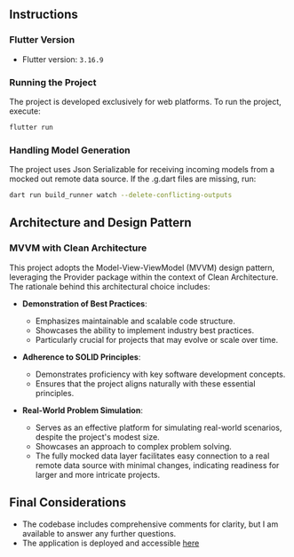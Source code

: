 ## Instructions

### Flutter Version

- Flutter version: `3.16.9`

### Running the Project

The project is developed exclusively for web platforms. To run the project, execute:

```bash
flutter run

```

### Handling Model Generation

The project uses Json Serializable for receiving incoming models from a mocked out remote data source. If the .g.dart files are missing, run:

```bash
dart run build_runner watch --delete-conflicting-outputs

```

## Architecture and Design Pattern

### MVVM with Clean Architecture

This project adopts the Model-View-ViewModel (MVVM) design pattern, leveraging the Provider package within the context of Clean Architecture. The rationale behind this architectural choice includes:

- **Demonstration of Best Practices**:

  - Emphasizes maintainable and scalable code structure.
  - Showcases the ability to implement industry best practices.
  - Particularly crucial for projects that may evolve or scale over time.

- **Adherence to SOLID Principles**:

  - Demonstrates proficiency with key software development concepts.
  - Ensures that the project aligns naturally with these essential principles.

- **Real-World Problem Simulation**:
  - Serves as an effective platform for simulating real-world scenarios, despite the project's modest size.
  - Showcases an approach to complex problem solving.
  - The fully mocked data layer facilitates easy connection to a real remote data source with minimal changes, indicating readiness for larger and more intricate projects.

## Final Considerations

- The codebase includes comprehensive comments for clarity, but I am available to answer any further questions.
- The application is deployed and accessible [here](https://linkhere.com)
